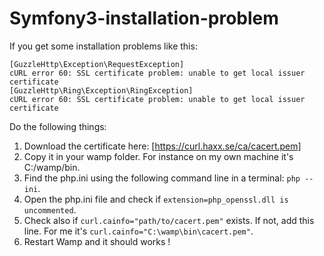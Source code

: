 # Symfony3-installation-problem

If you get some installation problems like this:

    [GuzzleHttp\Exception\RequestException]
    cURL error 60: SSL certificate problem: unable to get local issuer certificate
    [GuzzleHttp\Ring\Exception\RingException]
    cURL error 60: SSL certificate problem: unable to get local issuer certificate

Do the following things:

1. Download the certificate here: [https://curl.haxx.se/ca/cacert.pem]
2. Copy it in your wamp folder. For instance on my own machine it's C:/wamp/bin.
3. Find the php.ini using the following command line in a terminal: `php --ini`.
4. Open the php.ini file and check if `extension=php_openssl.dll is uncommented`.
5. Check also if `curl.cainfo="path/to/cacert.pem"` exists. If not, add this line. For me it's `curl.cainfo="C:\wamp\bin\cacert.pem"`.
6. Restart Wamp and it should works !